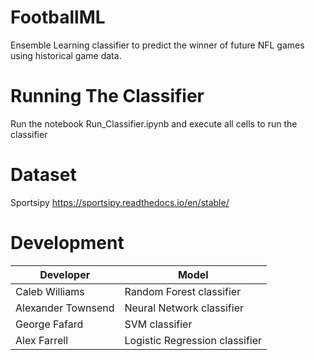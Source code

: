 # FootballML
Ensemble Learning classifier to predict the winner of future NFL games using historical game data.

# Running The Classifier
Run the notebook Run_Classifier.ipynb and execute all cells to run the classifier

# Dataset
Sportsipy https://sportsipy.readthedocs.io/en/stable/

# Development
| Developer          | Model                          |
|--------------------|--------------------------------|
| Caleb Williams     | Random Forest classifier       |
| Alexander Townsend | Neural Network classifier      |
| George Fafard      | SVM classifier                 |
| Alex Farrell       | Logistic Regression classifier |
